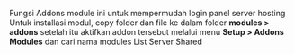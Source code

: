Fungsi Addons module ini untuk mempermudah login panel server hosting
Untuk installasi modul, copy folder dan file ke dalam folder <strong>modules > addons</strong>
setelah itu aktifkan addon tersebut melalui menu <strong>Setup > Addons Modules</strong> dan cari nama modules List Server Shared
